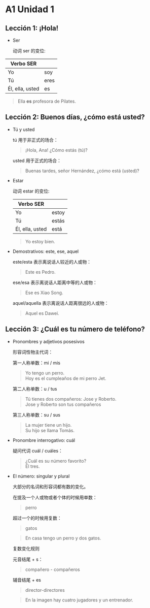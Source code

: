 # A1 Unidad 1

## Lección 1: ¡Hola!

- Ser

  动词 ser 的变位:

|Verbo SER ||
|---|---|
|Yo | soy |
|Tú | eres |
|Él, ella, usted | es |

  > Ella **es** profesora de Pilates.

## Lección 2: Buenos días, ¿cómo está usted?

- Tú y usted

  tú 用于非正式的场合：

  > ¡Hola, Ana! ¿Cómo estás (tú)?

  usted 用于正式的场合：

  > Buenas tardes, señor Hernández, ¿cómo está (usted)?

- Estar

  动词 estar 的变位:

  |Verbo SER ||
  |---|---|
  |Yo | estoy |
  |Tú | estás |
  |Él, ella, usted | está |

  > Yo estoy bien.

- Demostrativos: este, ese, aquel

  este/esta 表示离说话人较近的人或物：

  > Este es Pedro.

  ese/esa 表示离说话人距离中等的人或物：

  > Ese es Xiao Song.

  aquel/aquella 表示离说话人距离很远的人或物：

  > Aquel es Dawei.

## Lección 3: ¿Cuál es tu número de teléfono?

- Pronombres y adjetivos posesivos

  形容词性物主代词：

  第一人称单数：mi / mis

  > Yo tengo un perro. <br>
  > Hoy es el cumpleaños de mi perro Jet.

  第二人称单数：u / tus

  > Tú tienes dos compañeros: Jose y Roberto. <br>
  > Jose y Roberto son tus compañeros

  第三人称单数：su / sus

  > La mujer tiene un hijo. <br>
  > Su hijo se llama Tomás.

- Pronombre interrogativo: cuál

  疑问代词 cuál / cuáles：

  > ¿Cuál es su número favorito? <br>
  > El tres.

- El número: singular y plural

  大部分的名词和形容词都有数的变化。

  在提及一个人或物或者个体的时候用单数：

  > perro

  超过一个的时候用复数：

  > gatos

  > En casa tengo un perro y dos gatos.

  复数变化规则

  元音结尾 + s：

  > compañero - compañeros

  辅音结尾 + es

  > director-directores

  > En la imagen hay cuatro jugadores y un entrenador.
